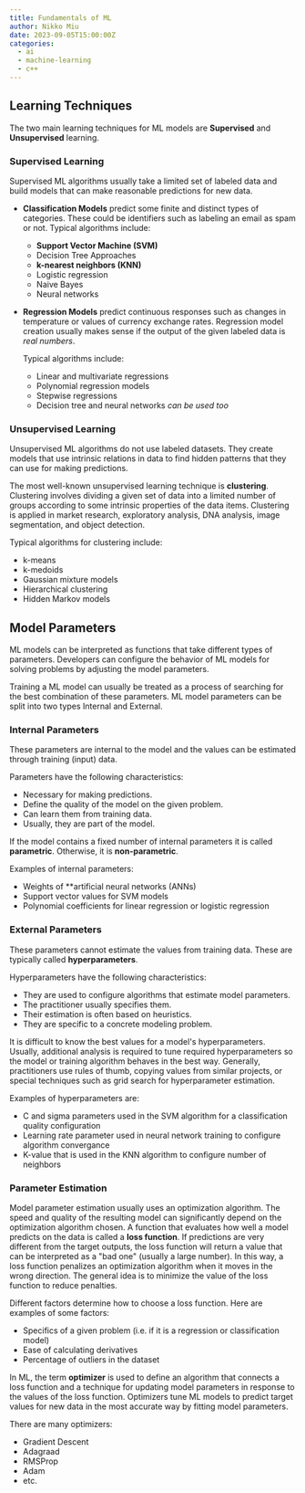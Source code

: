 ```yaml
---
title: Fundamentals of ML
author: Nikko Miu
date: 2023-09-05T15:00:00Z
categories:
  - ai
  - machine-learning
  - c++
---
```


## Learning Techniques

The two main learning techniques for ML models are **Supervised** and **Unsupervised** learning.

### Supervised Learning

Supervised ML algorithms usually take a limited set of labeled data and build models that can make
reasonable predictions for new data.

- **Classification Models** predict some finite and distinct types of categories.
  These could be identifiers such as labeling an email as spam or not. Typical algorithms include:

  - **Support Vector Machine (SVM)**
  - Decision Tree Approaches
  - **k-nearest neighbors (KNN)**
  - Logistic regression
  - Naive Bayes
  - Neural networks

- **Regression Models** predict continuous responses such as changes in temperature or values of currency exchange rates.
Regression model creation usually makes sense if the output of the given labeled data is _real numbers_.

  Typical algorithms include:

  - Linear and multivariate regressions
  - Polynomial regression models
  - Stepwise regressions
  - Decision tree and neural networks _can be used too_

### Unsupervised Learning

Unsupervised ML algorithms do not use labeled datasets.
They create models that use intrinsic relations in data to find hidden patterns that they can use for making predictions.

The most well-known unsupervised learning technique is **clustering**.
Clustering involves dividing a given set of data into a limited number of groups according to some intrinsic properties
of the data items. Clustering is applied in market research, exploratory analysis, DNA analysis, image segmentation,
and object detection.

Typical algorithms for clustering include:

- k-means
- k-medoids
- Gaussian mixture models
- Hierarchical clustering
- Hidden Markov models

## Model Parameters

ML models can be interpreted as functions that take different types of parameters.
Developers can configure the behavior of ML models for solving problems by adjusting the model parameters.

Training a ML model can usually be treated as a process of searching for the best combination of these parameters.
ML model parameters can be split into two types Internal and External.

### Internal Parameters

These parameters are internal to the model and the values can be estimated through training (input) data.

Parameters have the following characteristics:

- Necessary for making predictions.
- Define the quality of the model on the given problem.
- Can learn them from training data.
- Usually, they are part of the model.

If the model contains a fixed number of internal parameters it is called **parametric**. Otherwise, it is **non-parametric**.

Examples of internal parameters:

- Weights of **artificial neural networks (ANNs)
- Support vector values for SVM models
- Polynomial coefficients for linear regression or logistic regression

### External Parameters

These parameters cannot estimate the values from training data. These are typically called **hyperparameters**.

Hyperparameters have the following characteristics:

- They are used to configure algorithms that estimate model parameters.
- The practitioner usually specifies them.
- Their estimation is often based on heuristics.
- They are specific to a concrete modeling problem.

It is difficult to know the best values for a model's hyperparameters.
Usually, additional analysis is required to tune required hyperparameters so the model
or training algorithm behaves in the best way.
Generally, practitioners use rules of thumb, copying values from similar projects,
or special techniques such as grid search for hyperparameter estimation.

Examples of hyperparameters are:

- C and sigma parameters used in the SVM algorithm for a classification quality configuration
- Learning rate parameter used in neural network training to configure algorithm convergance
- K-value that is used in the KNN algorithm to configure number of neighbors

### Parameter Estimation

Model parameter estimation usually uses an optimization algorithm.
The speed and quality of the resulting model can significantly depend on the optimization algorithm chosen.
A function that evaluates how well a model predicts on the data is called a **loss function**.
If predictions are very different from the target outputs,
the loss function will return a value that can be interpreted as a "bad one" (usually a large number).
In this way, a loss function penalizes an optimization algorithm when it moves in the wrong direction.
The general idea is to minimize the value of the loss function to reduce penalties.

Different factors determine how to choose a loss function. Here are examples of some factors:

- Specifics of a given problem (i.e. if it is a regression or classification model)
- Ease of calculating derivatives
- Percentage of outliers in the dataset

In ML, the term **optimizer** is used to define an algorithm that connects a loss function
and a technique for updating model parameters in response to the values of the loss function.
Optimizers tune ML models to predict target values for new data in the most accurate way by fitting model parameters.

There are many optimizers:

- Gradient Descent
- Adagraad
- RMSProp
- Adam
- etc.

